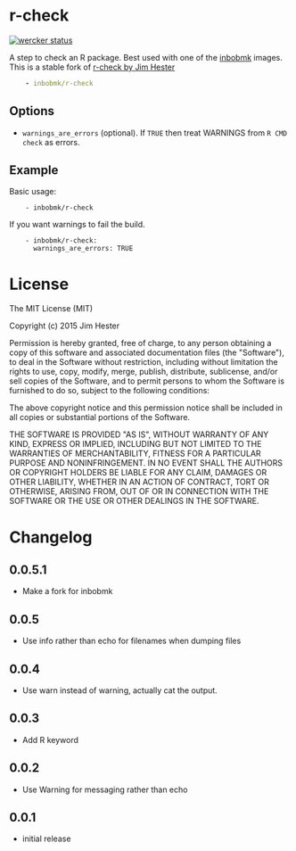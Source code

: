 # r-check
[![wercker status](https://app.wercker.com/status/609d79a6bea8ae1ebb8ac4418fca9202/s "wercker status")](https://app.wercker.com/project/bykey/609d79a6bea8ae1ebb8ac4418fca9202)

A step to check an R package.  Best used with one of the
[inbobmk](https://hub.docker.com/u/inbobmk/) images. This is a stable fork of [r-check by Jim Hester](https://github.com/jimhester/wercker-step-r-check)

```yaml
    - inbobmk/r-check
```

## Options

* `warnings_are_errors` (optional). If `TRUE` then treat WARNINGS from `R CMD
  check` as errors.

## Example

Basic usage:
```
    - inbobmk/r-check
```

If you want warnings to fail the build.

```
    - inbobmk/r-check:
      warnings_are_errors: TRUE
```

# License

The MIT License (MIT)

Copyright (c) 2015 Jim Hester

Permission is hereby granted, free of charge, to any person obtaining a copy of
this software and associated documentation files (the "Software"), to deal in
the Software without restriction, including without limitation the rights to
use, copy, modify, merge, publish, distribute, sublicense, and/or sell copies of
the Software, and to permit persons to whom the Software is furnished to do so,
subject to the following conditions:

The above copyright notice and this permission notice shall be included in all
copies or substantial portions of the Software.

THE SOFTWARE IS PROVIDED "AS IS", WITHOUT WARRANTY OF ANY KIND, EXPRESS OR
IMPLIED, INCLUDING BUT NOT LIMITED TO THE WARRANTIES OF MERCHANTABILITY, FITNESS
FOR A PARTICULAR PURPOSE AND NONINFRINGEMENT. IN NO EVENT SHALL THE AUTHORS OR
COPYRIGHT HOLDERS BE LIABLE FOR ANY CLAIM, DAMAGES OR OTHER LIABILITY, WHETHER
IN AN ACTION OF CONTRACT, TORT OR OTHERWISE, ARISING FROM, OUT OF OR IN
CONNECTION WITH THE SOFTWARE OR THE USE OR OTHER DEALINGS IN THE SOFTWARE.

# Changelog

## 0.0.5.1
- Make a fork for inbobmk

## 0.0.5
- Use info rather than echo for filenames when dumping files

## 0.0.4
- Use warn instead of warning, actually cat the output.

## 0.0.3
- Add R keyword

## 0.0.2
- Use Warning for messaging rather than echo

## 0.0.1
- initial release
